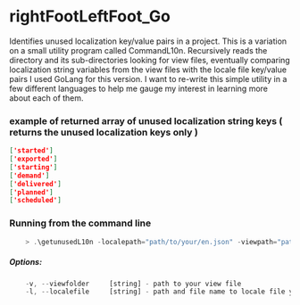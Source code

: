 # rightFootLeftFoot_Go
Identifies unused localization key/value pairs in a project.
This is a variation on a small utility program called CommandL10n. Recursively reads the directory and its sub-directories looking for view files, eventually comparing localization string variables from the view files with the locale file key/value pairs
I used GoLang for this version. I want to re-write this simple utility in a few different languages to help me gauge my interest in learning more about each of them.

### example of returned array of unused localization string keys (  returns the unused localization keys only )
```json
['started']
['exported']
['starting']
['demand']
['delivered']
['planned']
['scheduled']
```

### Running from the command line
```javascript
	> .\getunusedL10n -localepath="path/to/your/en.json" -viewpath="path/to/your/view/file"
```

##### Options:
```javascript
	-v, --viewfolder     [string] - path to your view file
	-l, --localefile     [string] - path and file name to locale file you want to read
```
